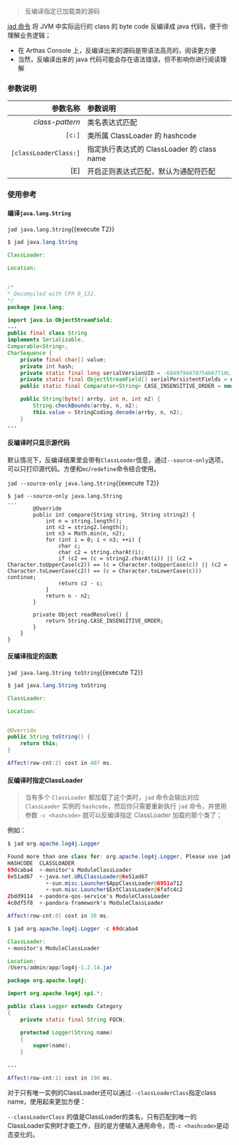 > 反编译指定已加载类的源码

[jad 命令](https://arthas.aliyun.com/doc/jad.html) 将 JVM 中实际运行的 class 的 byte code 反编译成 java 代码，便于你理解业务逻辑；

* 在 Arthas Console 上，反编译出来的源码是带语法高亮的，阅读更方便
* 当然，反编译出来的 java 代码可能会存在语法错误，但不影响你进行阅读理解

### 参数说明

|参数名称|参数说明|
|---:|:---|
|*class-pattern*|类名表达式匹配|
|`[c:]`|类所属 ClassLoader 的 hashcode|
|`[classLoaderClass:]`|指定执行表达式的 ClassLoader 的 class name|
|[E]|开启正则表达式匹配，默认为通配符匹配|

### 使用参考

#### 编译`java.lang.String`

`jad java.lang.String`{{execute T2}}

```java
$ jad java.lang.String

ClassLoader:

Location:


/*
* Decompiled with CFR 0_132.
*/
package java.lang;

import java.io.ObjectStreamField;
...
public final class String
implements Serializable,
Comparable<String>,
CharSequence {
    private final char[] value;
    private int hash;
    private static final long serialVersionUID = -6849794470754667710L;
    private static final ObjectStreamField[] serialPersistentFields = new ObjectStreamField[0];
    public static final Comparator<String> CASE_INSENSITIVE_ORDER = new CaseInsensitiveComparator();

    public String(byte[] arrby, int n, int n2) {
        String.checkBounds(arrby, n, n2);
        this.value = StringCoding.decode(arrby, n, n2);
    }
...
```

#### 反编译时只显示源代码

默认情况下，反编译结果里会带有`ClassLoader`信息，通过`--source-only`选项，可以只打印源代码。方便和`mc`/`redefine`命令结合使用。

`jad --source-only java.lang.String`{{execute T2}}

```
$ jad --source-only java.lang.String
...
        @Override
        public int compare(String string, String string2) {
            int n = string.length();
            int n2 = string2.length();
            int n3 = Math.min(n, n2);
            for (int i = 0; i < n3; ++i) {
                char c;
                char c2 = string.charAt(i);
                if (c2 == (c = string2.charAt(i)) || (c2 = Character.toUpperCase(c2)) == (c = Character.toUpperCase(c)) || (c2 = Character.toLowerCase(c2)) == (c = Character.toLowerCase(c))) continue;
                return c2 - c;
            }
            return n - n2;
        }

        private Object readResolve() {
            return String.CASE_INSENSITIVE_ORDER;
        }
    }
}
```

#### 反编译指定的函数

`jad java.lang.String toString`{{execute T2}}

```java
$ jad java.lang.String toString

ClassLoader:

Location:


@Override
public String toString() {
    return this;
}

Affect(row-cnt:2) cost in 407 ms.
```

#### 反编译时指定ClassLoader

> 当有多个 `ClassLoader` 都加载了这个类时，`jad` 命令会输出对应 `ClassLoader` 实例的 `hashcode`，然后你只需要重新执行 `jad` 命令，并使用参数 `-c <hashcode>` 就可以反编译指定 ClassLoader 加载的那个类了；

例如：

```java
$ jad org.apache.log4j.Logger

Found more than one class for: org.apache.log4j.Logger, Please use jad -c hashcode org.apache.log4j.Logger
HASHCODE  CLASSLOADER
69dcaba4  +-monitor's ModuleClassLoader
6e51ad67  +-java.net.URLClassLoader@6e51ad67
            +-sun.misc.Launcher$AppClassLoader@6951a712
            +-sun.misc.Launcher$ExtClassLoader@6fafc4c2
2bdd9114  +-pandora-qos-service's ModuleClassLoader
4c0df5f8  +-pandora-framework's ModuleClassLoader

Affect(row-cnt:0) cost in 38 ms.
```

```java
$ jad org.apache.log4j.Logger -c 69dcaba4

ClassLoader:
+-monitor's ModuleClassLoader

Location:
/Users/admin/app/log4j-1.2.14.jar

package org.apache.log4j;

import org.apache.log4j.spi.*;

public class Logger extends Category
{
    private static final String FQCN;

    protected Logger(String name)
    {
        super(name);
    }

...

Affect(row-cnt:1) cost in 190 ms.
```

对于只有唯一实例的ClassLoader还可以通过`--classLoaderClass`指定class name，使用起来更加方便：

`--classLoaderClass` 的值是ClassLoader的类名，只有匹配到唯一的ClassLoader实例时才能工作，目的是方便输入通用命令，而`-c <hashcode>`是动态变化的。
